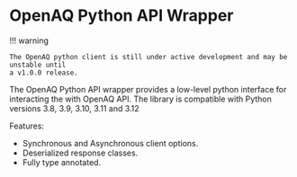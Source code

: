 # OpenAQ Python API Wrapper

!!! warning

    The OpenAQ python client is still under active development and may be unstable until
    a v1.0.0 release. 


The OpenAQ Python API wrapper provides a low-level python interface for interacting the with OpenAQ API. The library is compatible with Python versions 3.8, 3.9, 3.10, 3.11 and 3.12

Features:

* Synchronous and Asynchronous client options.
* Deserialized response classes.
* Fully type annotated.

